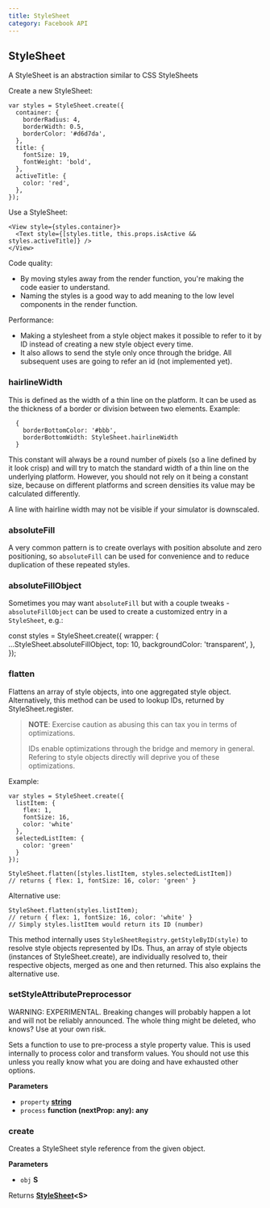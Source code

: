 ```yaml
---
title: StyleSheet
category: Facebook API
---
```

<!-- Generated by documentation.js. Update this documentation by updating the source code. -->

## StyleSheet

A StyleSheet is an abstraction similar to CSS StyleSheets

Create a new StyleSheet:

    var styles = StyleSheet.create({
      container: {
        borderRadius: 4,
        borderWidth: 0.5,
        borderColor: '#d6d7da',
      },
      title: {
        fontSize: 19,
        fontWeight: 'bold',
      },
      activeTitle: {
        color: 'red',
      },
    });

Use a StyleSheet:

    <View style={styles.container}>
      <Text style={[styles.title, this.props.isActive && styles.activeTitle]} />
    </View>

Code quality:

-   By moving styles away from the render function, you're making the code
    easier to understand.
-   Naming the styles is a good way to add meaning to the low level components
    in the render function.

Performance:

-   Making a stylesheet from a style object makes it possible to refer to it
    by ID instead of creating a new style object every time.
-   It also allows to send the style only once through the bridge. All
    subsequent uses are going to refer an id (not implemented yet).

### hairlineWidth

This is defined as the width of a thin line on the platform. It can be
used as the thickness of a border or division between two elements.
Example:

      {
        borderBottomColor: '#bbb',
        borderBottomWidth: StyleSheet.hairlineWidth
      }

This constant will always be a round number of pixels (so a line defined
by it look crisp) and will try to match the standard width of a thin line
on the underlying platform. However, you should not rely on it being a
constant size, because on different platforms and screen densities its
value may be calculated differently.

A line with hairline width may not be visible if your simulator is downscaled.

### absoluteFill

A very common pattern is to create overlays with position absolute and zero positioning,
so `absoluteFill` can be used for convenience and to reduce duplication of these repeated
styles.

### absoluteFillObject

Sometimes you may want `absoluteFill` but with a couple tweaks - `absoluteFillObject` can be
used to create a customized entry in a `StyleSheet`, e.g.:

  const styles = StyleSheet.create({
    wrapper: {
      ...StyleSheet.absoluteFillObject,
      top: 10,
      backgroundColor: 'transparent',
    },
  });

### flatten

Flattens an array of style objects, into one aggregated style object.
Alternatively, this method can be used to lookup IDs, returned by
StyleSheet.register.

> **NOTE**: Exercise caution as abusing this can tax you in terms of
> optimizations.
>
> IDs enable optimizations through the bridge and memory in general. Refering
> to style objects directly will deprive you of these optimizations.

Example:

    var styles = StyleSheet.create({
      listItem: {
        flex: 1,
        fontSize: 16,
        color: 'white'
      },
      selectedListItem: {
        color: 'green'
      }
    });

    StyleSheet.flatten([styles.listItem, styles.selectedListItem])
    // returns { flex: 1, fontSize: 16, color: 'green' }

Alternative use:

    StyleSheet.flatten(styles.listItem);
    // return { flex: 1, fontSize: 16, color: 'white' }
    // Simply styles.listItem would return its ID (number)

This method internally uses `StyleSheetRegistry.getStyleByID(style)`
to resolve style objects represented by IDs. Thus, an array of style
objects (instances of StyleSheet.create), are individually resolved to,
their respective objects, merged as one and then returned. This also explains
the alternative use.

### setStyleAttributePreprocessor

WARNING: EXPERIMENTAL. Breaking changes will probably happen a lot and will
not be reliably announced. The whole thing might be deleted, who knows? Use
at your own risk.

Sets a function to use to pre-process a style property value. This is used
internally to process color and transform values. You should not use this
unless you really know what you are doing and have exhausted other options.

**Parameters**

-   `property` **[string](https://developer.mozilla.org/en-US/docs/Web/JavaScript/Reference/Global_Objects/String)** 
-   `process` **function (nextProp: any): any** 

### create

Creates a StyleSheet style reference from the given object.

**Parameters**

-   `obj` **S** 

Returns **[StyleSheet](#stylesheet)&lt;S>** 

